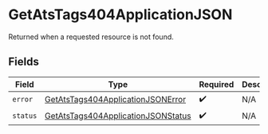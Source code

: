 # GetAtsTags404ApplicationJSON

Returned when a requested resource is not found.


## Fields

| Field                                                                                               | Type                                                                                                | Required                                                                                            | Description                                                                                         |
| --------------------------------------------------------------------------------------------------- | --------------------------------------------------------------------------------------------------- | --------------------------------------------------------------------------------------------------- | --------------------------------------------------------------------------------------------------- |
| `error`                                                                                             | [GetAtsTags404ApplicationJSONError](../../models/operations/getatstags404applicationjsonerror.md)   | :heavy_check_mark:                                                                                  | N/A                                                                                                 |
| `status`                                                                                            | [GetAtsTags404ApplicationJSONStatus](../../models/operations/getatstags404applicationjsonstatus.md) | :heavy_check_mark:                                                                                  | N/A                                                                                                 |